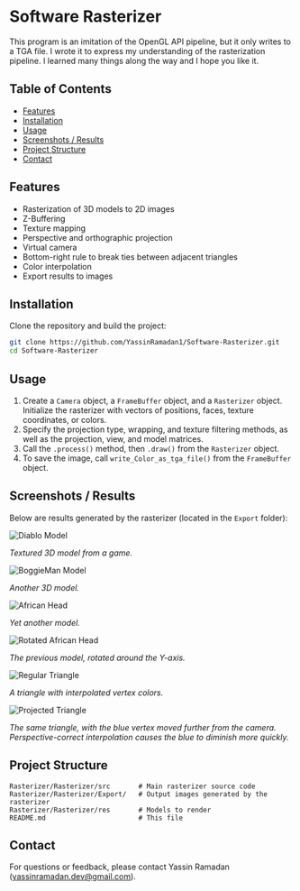 # Software Rasterizer

This program is an imitation of the OpenGL API pipeline, but it only writes to a TGA file.
I wrote it to express my understanding of the rasterization pipeline. I learned many things along the way and I hope you like it.

## Table of Contents

- [Features](#features)
- [Installation](#installation)
- [Usage](#usage)
- [Screenshots / Results](#screenshots--results)
- [Project Structure](#project-structure)
- [Contact](#contact)

## Features

- Rasterization of 3D models to 2D images
- Z-Buffering
- Texture mapping
- Perspective and orthographic projection
- Virtual camera
- Bottom-right rule to break ties between adjacent triangles
- Color interpolation
- Export results to images

## Installation

Clone the repository and build the project:

```bash
git clone https://github.com/YassinRamadan1/Software-Rasterizer.git
cd Software-Rasterizer
```

## Usage

1. Create a `Camera` object, a `FrameBuffer` object, and a `Rasterizer` object. Initialize the rasterizer with vectors of positions, faces, texture coordinates, or colors.
2. Specify the projection type, wrapping, and texture filtering methods, as well as the projection, view, and model matrices.
3. Call the `.process()` method, then `.draw()` from the `Rasterizer` object.
4. To save the image, call `write_Color_as_tga_file()` from the `FrameBuffer` object.

## Screenshots / Results

Below are results generated by the rasterizer (located in the `Export` folder):

![Diablo Model](assets/Diablo.jpg)

*Textured 3D model from a game.*

![BoggieMan Model](assets/BoggieMan.jpg)

*Another 3D model.*

![African Head](assets/AfricanHead.jpg)

*Yet another model.*

![Rotated African Head](assets/RotatedAfricanHead.jpg)

*The previous model, rotated around the Y-axis.*

![Regular Triangle](assets/RegularTriangle.jpg)

*A triangle with interpolated vertex colors.*

![Projected Triangle](assets/ProjectedTriangle.jpg)

*The same triangle, with the blue vertex moved further from the camera. Perspective-correct interpolation causes the blue to diminish more quickly.*

## Project Structure

```
Rasterizer/Rasterizer/src       # Main rasterizer source code
Rasterizer/Rasterizer/Export/   # Output images generated by the rasterizer
Rasterizer/Rasterizer/res       # Models to render
README.md                       # This file
```

## Contact

For questions or feedback, please contact Yassin Ramadan (yassinramadan.dev@gmail.com).
